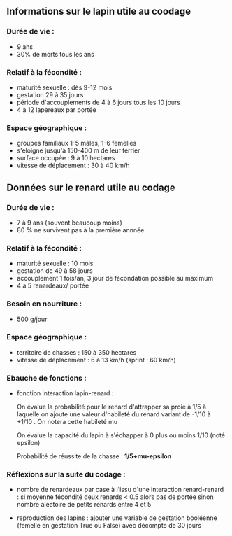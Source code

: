 ## Informations sur le lapin utile au coodage

### Durée de vie :
- 9 ans 
- 30% de morts tous les ans  

### Relatif à la fécondité :
- maturité sexuelle : dès 9-12 mois 
- gestation 29 à 35 jours 
- période d'accouplements de 4 à 6 jours tous les 10 jours 
- 4 à 12 lapereaux par portée 

### Espace géographique : 
- groupes familiaux 1-5 mâles, 1-6 femelles 
- s'éloigne jusqu'à 150-400 m de leur terrier 
- surface occupée : 9 à 10 hectares
- vitesse de déplacement : 30 à 40 km/h 

## Données sur le renard utile au codage

### Durée de vie :
- 7 à 9 ans (souvent beaucoup moins)
- 80 % ne survivent pas à la première annnée

### Relatif à la fécondité :
- maturité sexuelle : 10 mois 
- gestation de 49 à 58 jours 
- accouplement 1 fois/an, 3 jour de fécondation possible au maximum
- 4 à 5 renardeaux/ portée 

### Besoin en nourriture : 
 - 500 g/jour 

### Espace géographique : 
- territoire de chasses : 150 à 350 hectares 
- vitesse de déplacement : 6 à 13 km/h (sprint : 60 km/h)

### Ebauche de fonctions :
- fonction interaction lapin-renard : 

    On évalue la probabilité pour le renard d'attrapper sa proie à 1/5 à laquelle on ajoute une valeur d'habileté du renard 
    variant de -1/10 à +1/10 . On notera cette habileté mu 
 
    On évalue la capacité du lapin à s'échapper à 0 plus ou moins 1/10 (noté epsilon)

    Probabilité de réussite de la chasse : **1/5+mu-epsilon** 
    
 ### Réflexions sur la suite du codage :
    
 - nombre de renardeaux par case à l'issu d'une interaction renard-renard : si moyenne fécondité deux renards < 0.5 alors 
   pas de portée sinon nombre aléatoire de petits renards entre 4 et 5 
   
 - reproduction des lapins : ajouter une variable de gestation booléenne (femelle en gestation True ou False) avec décompte de 
   30 jours 
